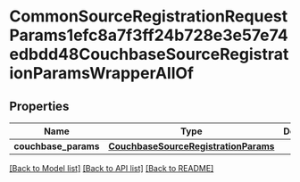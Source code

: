 # CommonSourceRegistrationRequestParams1efc8a7f3ff24b728e3e57e74edbdd48CouchbaseSourceRegistrationParamsWrapperAllOf


## Properties
Name | Type | Description | Notes
------------ | ------------- | ------------- | -------------
**couchbase_params** | [**CouchbaseSourceRegistrationParams**](CouchbaseSourceRegistrationParams.md) |  | [optional] 

[[Back to Model list]](../README.md#documentation-for-models) [[Back to API list]](../README.md#documentation-for-api-endpoints) [[Back to README]](../README.md)


